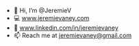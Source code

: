 - 👋 Hi, I’m @JeremieV
- 💻 www.jeremievaney.com
- 👔 www.linkedin.com/in/jeremievaney
- 📫 Reach me at jeremievaney@gmail.com
